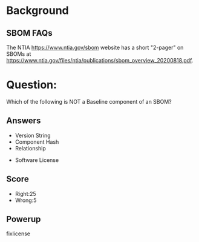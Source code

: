 # Background
## SBOM FAQs
The NTIA https://www.ntia.gov/sbom
website has a short
"2-pager" on SBOMs at
https://www.ntia.gov/files/ntia/publications/sbom_overview_20200818.pdf.


# Question:
Which of the following is NOT a
Baseline component of an SBOM?

## Answers
- Version String
- Component Hash
- Relationship
* Software License

## Score
- Right:25
- Wrong:5

## Powerup
fixlicense
